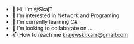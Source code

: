 - 👋 Hi, I’m @SkajT
- 👀 I’m interested in Network and Programing
- 🌱 I’m currently learning C#
- 💞️ I’m looking to collaborate on ...
- 📫 How to reach me krajewski.kam@gmail.com

<!---
SkajT/SkajT is a ✨ special ✨ repository because its `README.md` (this file) appears on your GitHub profile.
You can click the Preview link to take a look at your changes.
--->
